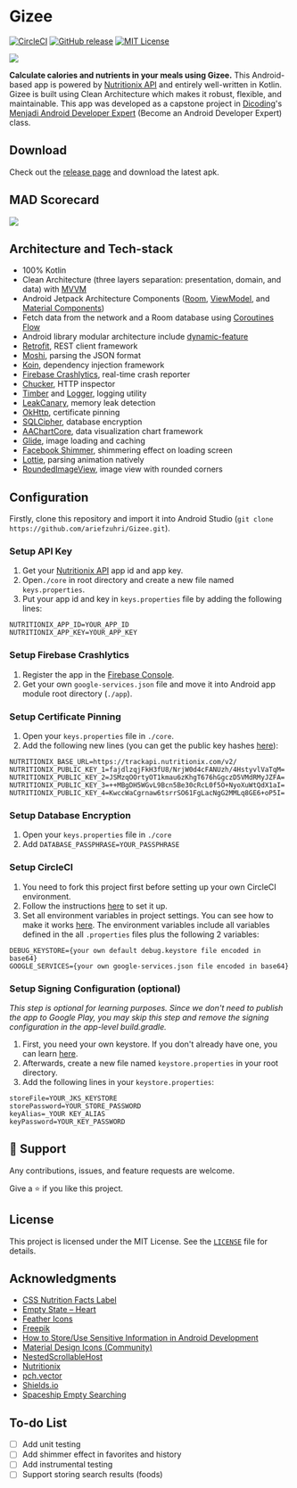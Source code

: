 # Gizee

[![CircleCI][build-shield]][build-url]
[![GitHub release][release-shield]][release-url]
[![MIT License][license-shield]][license-url]

<a><img src="https://i.imgur.com/TySh7fD.png" /></a>

**Calculate calories and nutrients in your meals using Gizee.** This Android-based app is powered by [Nutritionix API](https://developer.nutritionix.com/) and entirely well-written in Kotlin. Gizee is built using Clean Architecture which makes it robust, flexible, and maintainable. This app was developed as a capstone project in [Dicoding](https://www.dicoding.com)'s [Menjadi Android Developer Expert](https://www.dicoding.com/academies/165) (Become an Android Developer Expert) class.

## Download
Check out the [release page](https://github.com/ariefzuhri/Gizee/releases) and download the latest apk.

## MAD Scorecard
<a><img src="https://i.imgur.com/ma8dpGx.png" /></a>

## Architecture and Tech-stack
- 100% Kotlin
- Clean Architecture (three layers separation: presentation, domain, and data) with [MVVM](https://developer.android.com/jetpack/guide)
- Android Jetpack Architecture Components ([Room](https://developer.android.com/topic/libraries/architecture/room), [ViewModel](https://developer.android.com/topic/libraries/architecture/viewmodel), and [Material Components](https://material.io/develop/android))
- Fetch data from the network and a Room database using [Coroutines Flow](https://developer.android.com/kotlin/coroutines)
- Android library modular architecture include [dynamic-feature](https://developer.android.com/guide/playcore/feature-delivery)
- [Retrofit](https://github.com/square/retrofit), REST client framework
- [Moshi](https://github.com/square/moshi), parsing the JSON format
- [Koin](https://github.com/InsertKoinIO/koin), dependency injection framework
- [Firebase Crashlytics](https://github.com/firebase/firebase-android-sdk/tree/master/firebase-crashlytics), real-time crash reporter
- [Chucker](https://github.com/ChuckerTeam/chucker), HTTP inspector
- [Timber](https://github.com/JakeWharton/timber) and [Logger](https://github.com/orhanobut/logger), logging utility
- [LeakCanary](https://github.com/square/leakcanary), memory leak detection
- [OkHttp](https://github.com/square/okhttp), certificate pinning
- [SQLCipher](https://github.com/sqlcipher/sqlcipher), database encryption
- [AAChartCore](https://github.com/AAChartModel/AAChartCore-Kotlin), data visualization chart framework
- [Glide](https://github.com/bumptech/glide), image loading and caching
- [Facebook Shimmer](https://github.com/facebook/shimmer-android), shimmering effect on loading screen
- [Lottie](https://github.com/airbnb/lottie-android), parsing animation natively
- [RoundedImageView](https://github.com/vinc3m1/RoundedImageView), image view with rounded corners

## Configuration
Firstly, clone this repository and import it into Android Studio (`git clone https://github.com/ariefzuhri/Gizee.git`).

### Setup API Key
1. Get your [Nutritionix API](https://developer.nutritionix.com/) app id and app key.
2. Open`./core` in root directory and create a new file named `keys.properties`.
3. Put your app id and key in `keys.properties` file by adding the following lines:
```
NUTRITIONIX_APP_ID=YOUR_APP_ID
NUTRITIONIX_APP_KEY=YOUR_APP_KEY
```

### Setup Firebase Crashlytics
1. Register the app in the [Firebase Console](https://console.firebase.google.com/).
2. Get your own `google-services.json` file and move it into Android app module root directory (`./app`).

### Setup Certificate Pinning
1. Open your `keys.properties` file in `./core`.
2. Add the following new lines (you can get the public key hashes [here](https://www.ssllabs.com/analyze.html?d=trackapi.nutritionix.com&s=3.214.2.226&latest)):
```
NUTRITIONIX_BASE_URL=https://trackapi.nutritionix.com/v2/
NUTRITIONIX_PUBLIC_KEY_1=fajdlzqjFkH3fU8/NrjW0d4cFANUzh/4HstyvlVaTqM=
NUTRITIONIX_PUBLIC_KEY_2=JSMzqOOrtyOT1kmau6zKhgT676hGgczD5VMdRMyJZFA=
NUTRITIONIX_PUBLIC_KEY_3=++MBgDH5WGvL9Bcn5Be30cRcL0f5O+NyoXuWtQdX1aI=
NUTRITIONIX_PUBLIC_KEY_4=KwccWaCgrnaw6tsrrSO61FgLacNgG2MMLq8GE6+oP5I=
```

### Setup Database Encryption
1. Open your `keys.properties` file in `./core`
2. Add `DATABASE_PASSPHRASE=YOUR_PASSPHRASE`

### Setup CircleCI
1. You need to fork this project first before setting up your own CircleCI environment. 
2. Follow the instructions [here](https://circleci.com/docs/2.0/getting-started/#setting-up-circleci) to set it up.
3. Set all environment variables in project settings. You can see how to make it works [here](https://circleci.com/docs/2.0/env-vars/#setting-an-environment-variable-in-a-project). The environment variables include all variables defined in the all `.properties` files plus the following 2 variables:
```
DEBUG_KEYSTORE={your own default debug.keystore file encoded in base64}
GOOGLE_SERVICES={your own google-services.json file encoded in base64}
```

### Setup Signing Configuration (optional)
_This step is optional for learning purposes. Since we don't need to publish the app to Google Play, you may skip this step and remove the signing configuration in the app-level build.gradle._
1. First, you need your own keystore. If you don't already have one, you can learn [here](https://developer.android.com/studio/publish/app-signing#generate-key).
2. Afterwards, create a new file named `keystore.properties` in your root directory.
3. Add the following lines in your `keystore.properties`:
```
storeFile=YOUR_JKS_KEYSTORE
storePassword=YOUR_STORE_PASSWORD
keyAlias=_YOUR KEY_ALIAS
keyPassword=YOUR_KEY_PASSWORD
```

## 🤝 Support
Any contributions, issues, and feature requests are welcome.

Give a ⭐️ if you like this project.

## License
This project is licensed under the MIT License. See the [`LICENSE`](https://github.com/ariefzuhri/Gizee/blob/master/LICENSE) file for details.

## Acknowledgments
- [CSS Nutrition Facts Label](http://jsfiddle.net/thL6j/)
- [Empty State – Heart](https://lottiefiles.com/46771-empty-state-heart)
- [Feather Icons](https://www.figma.com/community/plugin/744047966581015514/Feather-Icons)
- [Freepik](https://www.freepik.com)
- [How to Store/Use Sensitive Information in Android Development](https://yfujiki.medium.com/how-to-store-use-sensitive-information-in-android-development-bc352892ece7)
- [Material Design Icons (Community)](https://www.figma.com/community/plugin/775671607185029020/Material-Design-Icons-(Community))
- [NestedScrollableHost](https://github.com/android/views-widgets-samples/blob/master/ViewPager2/app/src/main/java/androidx/viewpager2/integration/testapp/NestedScrollableHost.kt)
- [Nutritionix](https://www.nutritionix.com/)
- [pch.vector](https://www.freepik.com/pch-vector)
- [Shields.io](https://shields.io/)
- [Spaceship Empty Searching](https://lottiefiles.com/4011-spaceship-empty-searching)

## To-do List
- [ ] Add unit testing
- [ ] Add shimmer effect in favorites and history
- [ ] Add instrumental testing
- [ ] Support storing search results (foods)

[release-shield]: https://img.shields.io/github/v/release/ariefzuhri/gizee?include_prereleases&style=for-the-badge
[release-url]: https://github.com/ariefzuhri/Gizee/releases
[build-shield]: https://img.shields.io/circleci/build/github/ariefzuhri/Gizee?style=for-the-badge
[build-url]: https://circleci.com/gh/ariefzuhri/Gizee
[license-shield]: https://img.shields.io/github/license/ariefzuhri/gizee?style=for-the-badge
[license-url]: https://github.com/ariefzuhri/Gizee/blob/master/LICENSE
